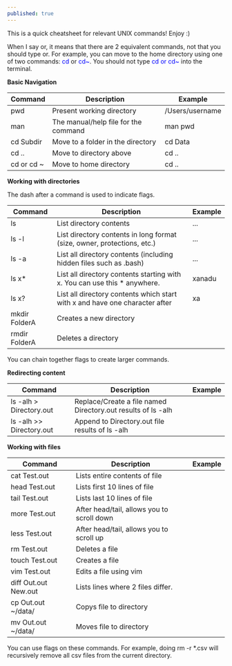 ```yaml
---
published: true
---
```

This is a quick cheatsheet for relevant UNIX commands! Enjoy :)

When I say or, it means that there are 2 equivalent commands, not that you should type or. For example, you can move to the home directory using one of two commands: <span style="color:blue">cd</span> or <span style="color:blue">cd~</span>. You should not type <span style="color:blue">cd or cd~</span> into the terminal.

**Basic Navigation**

| Command | Description | Example |
|---  |---  |---|
| pwd | Present working directory | /Users/username |
| man | The manual/help file for the command | man pwd |
| cd Subdir | Move to a folder in the directory | cd Data |
| cd .. | Move to directory above | cd .. |
| cd or cd ~ | Move to home directory | cd .. |

**Working with directories**

The dash after a command is used to indicate flags.

| Command | Description | Example |
|--------------------------|-----------------------------------------------------------------------------|-----------------|
| ls | List directory contents | ... |
| ls -l | List directory contents in long format (size, owner, protections, etc.) | ... |
| ls -a | List all directory contents (including hidden files such as .bash) | ... |
| ls x* | List all directory contents starting with x. You can use this * anywhere. | xanadu |
| ls x? | List all directory contents which start with x and have one character after | xa |
| mkdir FolderA | Creates a new directory |  |
| rmdir FolderA | Deletes a directory |  |

You can chain together flags to create larger commands.

**Redirecting content**

| Command                  | Description                                                                 | Example         |
|--------------------------|-----------------------------------------------------------------------------|-----------------|
| ls -alh > Directory.out  | Replace/Create a file named Directory.out results of ls -alh                |                 |
| ls -alh >> Directory.out | Append to Directory.out file results of ls -alh                             |                 |

**Working with files**

| Command | Description | Example |
|--------------------------|-----------------------------------------------------------------------------|-----------------|
| cat Test.out | Lists entire contents of file |  |
| head Test.out | Lists first 10 lines of file |  |
| tail Test.out | Lists last 10 lines of file |  |
| more Test.out | After head/tail, allows you to scroll down |  |
| less Test.out | After head/tail, allows you to scroll up |  |
| rm Test.out | Deletes a file |  |
| touch Test.out | Creates a file |  |
| vim Test.out | Edits a file using vim |  |
| diff Out.out New.out | Lists lines where 2 files differ. |  |
| cp Out.out ~/data/ | Copys file to directory |  |
| mv Out.out ~/data/ | Moves file to directory |  |

You can use flags on these commands. For example, doing rm -r \*.csv will recursively remove all csv files from the current directory.
